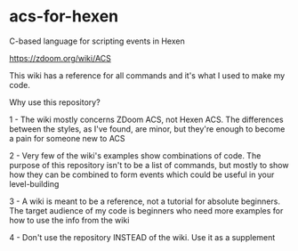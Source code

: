 # acs-for-hexen
C-based language for scripting events in Hexen

https://zdoom.org/wiki/ACS

This wiki has a reference for all commands and it's what I used to make
my code.

Why use this repository?

1 - The wiki mostly concerns ZDoom ACS, not Hexen ACS. The differences
  between the styles, as I've found, are minor, but they're enough to
  become a pain for someone new to ACS
  
2 - Very few of the wiki's examples show combinations of code. The purpose
  of this repository isn't to be a list of commands, but mostly to show
  how they can be combined to form events which could be useful in your
  level-building
  
3 - A wiki is meant to be a reference, not a tutorial for absolute
  beginners. The target audience of my code is beginners who need
  more examples for how to use the info from the wiki
  
4 - Don't use the repository INSTEAD of the wiki. Use it as a supplement
